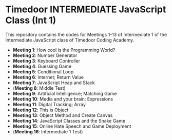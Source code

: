 # Timedoor INTERMEDIATE JavaScript Class (Int 1)
This repository contains the codes for Meetings 1-13 of Intermediate 1 of the Intermediate JavaScript class of Timedoor Coding Academy.

* <b>Meeting 1</b>: How cool is the Programming World? <br>
* <b>Meeting 2</b>: Number Generator <br>
* <b>Meeting 3</b>: Keyboard Controller <br>
* <b>Meeting 4</b>: Guessing Game <br>
* <b>Meeting 5</b>: Conditional Loop <br>
* <b>Meeting 6</b>: Internet; Return Value <br>
* <b>Meeting 7</b>: JavaScript Heap and Stack <br>
* (<b>Meeting 8</b>: Middle Test) <br>
* <b>Meeting 9</b>: Artificial Intelligence; Matching Game <br>
* <b>Meeting 10</b>: Media and your brain; Expressions <br>
* <b>Meeting 11</b>: Digital Tracking; Array <br>
* <b>Meeting 12</b>: This is Object <br>
* <b>Meeting 13</b>: Object Method and Create Canvas <br>
* <b>Meeting 14</b>: JavaScript Classes and the Snake Game <br>
* <b>Meeting 15</b>: Online Hate Speech and Game Deployment <br>
* (<b>Meeting 16</b>: Intermediate 1 Test) <br>
